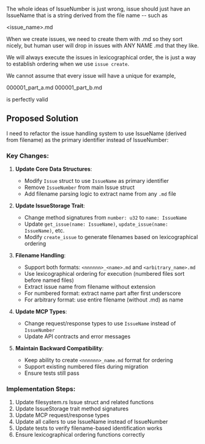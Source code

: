 The whole ideas of IssueNumber is just wrong, issue should just have an IssueName that is a string
derived from the file name -- such as

<issue_name>.md

When we create issues, we need to create them with <nnnnnn>.md so they sort nicely, but
human user will drop in issues with ANY NAME .md that they like.

We will always execute the issues in lexicographical order, the <nnnnnn> is just a way to
establish ordering when we use `issue create`.

We cannot assume that every issue will have a unique <nnnnnn> for example, 

000001_part_a.md
000001_part_b.md

is perfectly valid

## Proposed Solution

I need to refactor the issue handling system to use IssueName (derived from filename) as the primary identifier instead of IssueNumber:

### Key Changes:

1. **Update Core Data Structures**:
   - Modify `Issue` struct to use `IssueName` as primary identifier
   - Remove `IssueNumber` from main Issue struct 
   - Add filename parsing logic to extract name from any `.md` file

2. **Update IssueStorage Trait**:
   - Change method signatures from `number: u32` to `name: IssueName`
   - Update `get_issue(name: IssueName)`, `update_issue(name: IssueName)`, etc.
   - Modify `create_issue` to generate filenames based on lexicographical ordering

3. **Filename Handling**:
   - Support both formats: `<nnnnnn>_<name>.md` and `<arbitrary_name>.md`
   - Use lexicographical ordering for execution (numbered files sort before named files)
   - Extract issue name from filename without extension
   - For numbered format: extract name part after first underscore
   - For arbitrary format: use entire filename (without .md) as name

4. **Update MCP Types**:
   - Change request/response types to use `IssueName` instead of `IssueNumber`
   - Update API contracts and error messages

5. **Maintain Backward Compatibility**:
   - Keep ability to create `<nnnnnn>_name.md` format for ordering
   - Support existing numbered files during migration
   - Ensure tests still pass

### Implementation Steps:
1. Update filesystem.rs Issue struct and related functions
2. Update IssueStorage trait method signatures  
3. Update MCP request/response types
4. Update all callers to use IssueName instead of IssueNumber
5. Update tests to verify filename-based identification works
6. Ensure lexicographical ordering functions correctly
